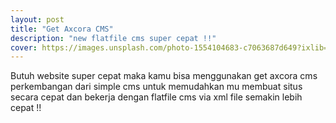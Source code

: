```yaml
---
layout: post
title: "Get Axcora CMS"
description: "new flatfile cms super cepat !!"
cover: https://images.unsplash.com/photo-1554104683-c7063687d649?ixlib=rb-1.2.1&ixid=MnwxMjA3fDB8MHxzZWFyY2h8NjF8fHdoaXRlfGVufDB8fDB8fA%3D%3D&auto=format&fit=crop&w=500&q=60
---
```

Butuh website super cepat maka kamu bisa menggunakan get axcora cms perkembangan dari simple cms untuk memudahkan mu membuat situs secara cepat dan bekerja dengan flatfile cms via xml file semakin lebih cepat !!